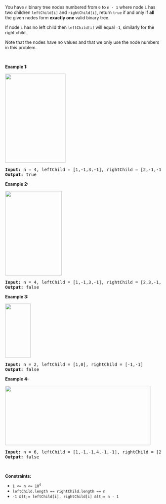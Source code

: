You have `` n `` binary tree nodes numbered from `` 0 `` to `` n - 1 `` where node `` i `` has two children `` leftChild[i] `` and `` rightChild[i] ``, return `` true `` if and only if __all__ the given nodes form __exactly one__ valid binary tree.

If node `` i `` has no left child then `` leftChild[i] `` will equal `` -1 ``, similarly for the right child.

Note that the nodes have no values and that we only use the node numbers in this problem.

&nbsp;

__Example 1:__

<img alt="" src="https://assets.leetcode.com/uploads/2019/08/23/1503_ex1.png" style="width: 195px; height: 287px;"/>

<pre>
<strong>Input:</strong> n = 4, leftChild = [1,-1,3,-1], rightChild = [2,-1,-1,-1]
<strong>Output:</strong> true
</pre>

__Example 2:__

<img alt="" src="https://assets.leetcode.com/uploads/2019/08/23/1503_ex2.png" style="width: 183px; height: 272px;"/>

<pre>
<strong>Input:</strong> n = 4, leftChild = [1,-1,3,-1], rightChild = [2,3,-1,-1]
<strong>Output:</strong> false
</pre>

__Example 3:__

<img alt="" src="https://assets.leetcode.com/uploads/2019/08/23/1503_ex3.png" style="width: 82px; height: 174px;"/>

<pre>
<strong>Input:</strong> n = 2, leftChild = [1,0], rightChild = [-1,-1]
<strong>Output:</strong> false
</pre>

__Example 4:__

<img alt="" src="https://assets.leetcode.com/uploads/2019/08/23/1503_ex4.png" style="width: 470px; height: 191px;"/>

<pre>
<strong>Input:</strong> n = 6, leftChild = [1,-1,-1,4,-1,-1], rightChild = [2,-1,-1,5,-1,-1]
<strong>Output:</strong> false
</pre>

&nbsp;

__Constraints:__

*   <code>1 &lt;= n &lt;= 10<sup>4</sup></code>
*   `` leftChild.length == rightChild.length == n ``
*   `` -1 &lt;= leftChild[i], rightChild[i] &lt;= n - 1 ``